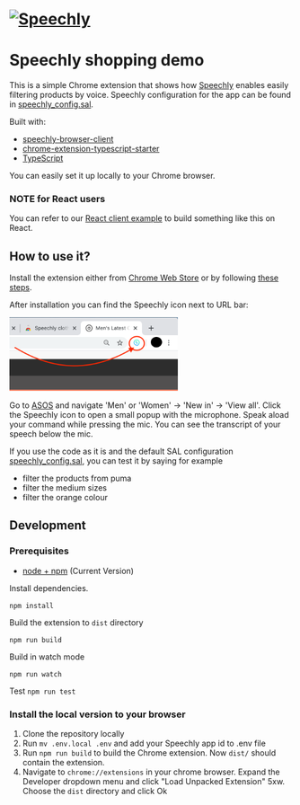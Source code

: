 # <a href="https://www.speechly.com/"><img src="https://www.speechly.com/images/logo.png" height="100" alt="Speechly"></a>

# Speechly shopping demo

This is a simple Chrome extension that shows how [Speechly](https://www.speechly.com/) enables easily filtering products by voice. 
Speechly configuration for the app can be found in [speechly_config.sal](speechly_config.sal).

Built with:

- [speechly-browser-client](https://github.com/speechly/browser-client)
- [chrome-extension-typescript-starter](https://github.com/chibat/chrome-extension-typescript-starter)
- [TypeScript](https://www.typescriptlang.org)

You can easily set it up locally to your Chrome browser.

### NOTE for React users

You can refer to our [React client example](https://github.com/speechly/react-example-repo-filtering/) to build something like this on React.

## How to use it?

Install the extension either from [Chrome Web Store](https://chrome.google.com/webstore/detail/cdlhelepiigikijnjmkonhhpdcmojlaa) or by following [these steps](https://github.com/speechly/clothing-store-demo#install-the-local-version-to-your-browser).

After installation you can find the Speechly icon next to URL bar:

<img src="extension_icon.png" alt="Speechly extension icon" width="300"/>

Go to [ASOS](https://www.asos.com) and navigate 'Men' or 'Women' -> 'New in' -> 'View all'. Click the Speechly icon to open a small popup with the microphone.
Speak aload your command while pressing the mic. You can see the transcript of your speech below the mic.

If you use the code as it is and the default SAL configuration [speechly_config.sal](speechly_config.sal), you can test it by saying for example
- filter the products from puma
- filter the medium sizes
- filter the orange colour

## Development
### Prerequisites

* [node + npm](https://nodejs.org/) (Current Version)

Install dependencies.
```
npm install
```
Build the extension to `dist` directory

```
npm run build
```
Build in watch mode
```
npm run watch
```
Test `npm run test`

### Install the local version to your browser

1. Clone the repository locally
2. Run `mv .env.local .env` and add your Speechly app id to .env file
3. Run `npm run build` to build the Chrome extension. Now `dist/` should contain the extension.
4. Navigate to `chrome://extensions` in your chrome browser. Expand the Developer dropdown menu and click "Load Unpacked Extension"
5xw. Choose the `dist` directory and click Ok

